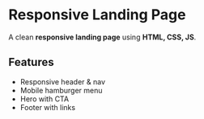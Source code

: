 # Responsive Landing Page

A clean **responsive landing page** using **HTML, CSS, JS**.

## Features
- Responsive header & nav
- Mobile hamburger menu
- Hero with CTA
- Footer with links


